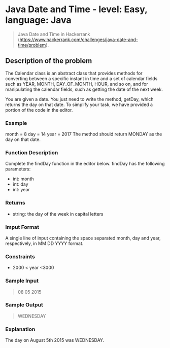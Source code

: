 # Java Date and Time - level: Easy, language: Java
> Java Date and Time in Hackerrank (https://www.hackerrank.com/challenges/java-date-and-time/problem).


## Description of the problem
The Calendar class is an abstract class that provides methods for converting between a specific instant in time and a set of calendar fields such as YEAR, MONTH, DAY_OF_MONTH, HOUR, and so on, and for manipulating the calendar fields, such as getting the date of the next week.

You are given a date.
You just need to write the method, getDay, which returns the day on that date.
To simplify your task, we have provided a portion of the code in the editor.

### Example
month = 8
day = 14
year = 2017
The method should return MONDAY as the day on that date.

### Function Description
Complete the findDay function in the editor below.
findDay has the following parameters:
* int: month
* int: day
* int: year

### Returns
* string: the day of the week in capital letters

### Imput Format
A single line of input containing the space separated month, day and year, respectively, in MM DD YYYY format.

### Constraints
* 2000 < year <3000

### Sample Input
> 08 05 2015

### Sample Output
> WEDNESDAY

### Explanation
The day on August 5th 2015 was WEDNESDAY.